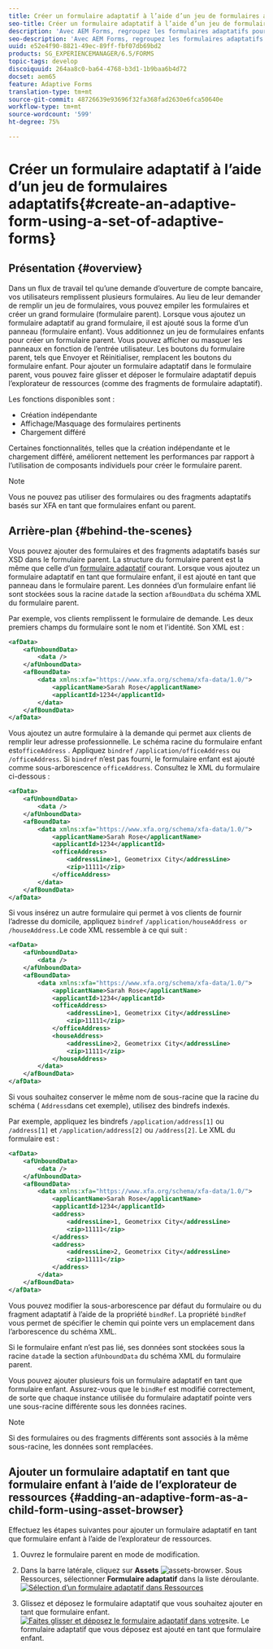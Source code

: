```yaml
---
title: Créer un formulaire adaptatif à l’aide d’un jeu de formulaires adaptatifs
seo-title: Créer un formulaire adaptatif à l’aide d’un jeu de formulaires adaptatifs
description: 'Avec AEM Forms, regroupez les formulaires adaptatifs pour générer un seul grand formulaire adaptatif et explorez ses fonctionnalités. '
seo-description: 'Avec AEM Forms, regroupez les formulaires adaptatifs pour générer un seul grand formulaire adaptatif et explorez ses fonctionnalités. '
uuid: e52e4f90-8821-49ec-89ff-fbf07db69bd2
products: SG_EXPERIENCEMANAGER/6.5/FORMS
topic-tags: develop
discoiquuid: 264aa8c0-ba64-4768-b3d1-1b9baa6b4d72
docset: aem65
feature: Adaptive Forms
translation-type: tm+mt
source-git-commit: 48726639e93696f32fa368fad2630e6fca50640e
workflow-type: tm+mt
source-wordcount: '599'
ht-degree: 75%

---
```



# Créer un formulaire adaptatif à l’aide d’un jeu de formulaires adaptatifs{#create-an-adaptive-form-using-a-set-of-adaptive-forms}

## Présentation {#overview}

Dans un flux de travail tel qu’une demande d’ouverture de compte bancaire, vos utilisateurs remplissent plusieurs formulaires. Au lieu de leur demander de remplir un jeu de formulaires, vous pouvez empiler les formulaires et créer un grand formulaire (formulaire parent). Lorsque vous ajoutez un formulaire adaptatif au grand formulaire, il est ajouté sous la forme d’un panneau (formulaire enfant). Vous additionnez un jeu de formulaires enfants pour créer un formulaire parent. Vous pouvez afficher ou masquer les panneaux en fonction de l’entrée utilisateur. Les boutons du formulaire parent, tels que Envoyer et Réinitialiser, remplacent les boutons du formulaire enfant. Pour ajouter un formulaire adaptatif dans le formulaire parent, vous pouvez faire glisser et déposer le formulaire adaptatif depuis l’explorateur de ressources (comme des fragments de formulaire adaptatif).

Les fonctions disponibles sont :

* Création indépendante
* Affichage/Masquage des formulaires pertinents
* Chargement différé

Certaines fonctionnalités, telles que la création indépendante et le chargement différé, améliorent nettement les performances par rapport à l’utilisation de composants individuels pour créer le formulaire parent.

>[!NOTE]
>
>Vous ne pouvez pas utiliser des formulaires ou des fragments adaptatifs basés sur XFA en tant que formulaires enfant ou parent.

## Arrière-plan {#behind-the-scenes}

Vous pouvez ajouter des formulaires et des fragments adaptatifs basés sur XSD dans le formulaire parent. La structure du formulaire parent est la même que celle d’un [formulaire adaptatif](../../forms/using/prepopulate-adaptive-form-fields.md) courant. Lorsque vous ajoutez un formulaire adaptatif en tant que formulaire enfant, il est ajouté en tant que panneau dans le formulaire parent. Les données d’un formulaire enfant lié sont stockées sous la racine `data`de la section `afBoundData` du schéma XML du formulaire parent.

Par exemple, vos clients remplissent le formulaire de demande. Les deux premiers champs du formulaire sont le nom et l’identité. Son XML est :

```xml
<afData>
    <afUnboundData>
        <data />
    </afUnboundData>
    <afBoundData>
        <data xmlns:xfa="https://www.xfa.org/schema/xfa-data/1.0/">
            <applicantName>Sarah Rose</applicantName>
            <applicantId>1234</applicantId>
        </data>
    </afBoundData>
</afData>
```

Vous ajoutez un autre formulaire à la demande qui permet aux clients de remplir leur adresse professionnelle. Le schéma racine du formulaire enfant est`officeAddress` . Appliquez `bindref` `/application/officeAddress` ou `/officeAddress`. Si `bindref` n’est pas fourni, le formulaire enfant est ajouté comme sous-arborescence `officeAddress`. Consultez le XML du formulaire ci-dessous :

```xml
<afData>
    <afUnboundData>
        <data />
    </afUnboundData>
    <afBoundData>
        <data xmlns:xfa="https://www.xfa.org/schema/xfa-data/1.0/">
            <applicantName>Sarah Rose</applicantName>
            <applicantId>1234</applicantId>
            <officeAddress>
                <addressLine>1, Geometrixx City</addressLine>
                <zip>11111</zip>
            </officeAddress>
        </data>
    </afBoundData>
</afData>
```

Si vous insérez un autre formulaire qui permet à vos clients de fournir l’adresse du domicile, appliquez `bindref` `/application/houseAddress or /houseAddress.`Le code XML ressemble à ce qui suit :

```xml
<afData>
    <afUnboundData>
        <data />
    </afUnboundData>
    <afBoundData>
        <data xmlns:xfa="https://www.xfa.org/schema/xfa-data/1.0/">
            <applicantName>Sarah Rose</applicantName>
            <applicantId>1234</applicantId>
            <officeAddress>
                <addressLine>1, Geometrixx City</addressLine>
                <zip>11111</zip>
            </officeAddress>
            <houseAddress>
                <addressLine>2, Geometrixx City</addressLine>
                <zip>11111</zip>
            </houseAddress>
        </data>
    </afBoundData>
</afData>
```

Si vous souhaitez conserver le même nom de sous-racine que la racine du schéma ( `Address`dans cet exemple), utilisez des bindrefs indexés.

Par exemple, appliquez les bindrefs `/application/address[1]` ou `/address[1]` et `/application/address[2]` ou `/address[2]`. Le XML du formulaire est :

```xml
<afData>
    <afUnboundData>
        <data />
    </afUnboundData>
    <afBoundData>
        <data xmlns:xfa="https://www.xfa.org/schema/xfa-data/1.0/">
            <applicantName>Sarah Rose</applicantName>
            <applicantId>1234</applicantId>
            <address>
                <addressLine>1, Geometrixx City</addressLine>
                <zip>11111</zip>
            </address>
            <address>
                <addressLine>2, Geometrixx City</addressLine>
                <zip>11111</zip>
            </address>
        </data>
    </afBoundData>
</afData>
```

Vous pouvez modifier la sous-arborescence par défaut du formulaire ou du fragment adaptatif à l’aide de la propriété `bindRef`. La propriété `bindRef` vous permet de spécifier le chemin qui pointe vers un emplacement dans l’arborescence du schéma XML.

Si le formulaire enfant n’est pas lié, ses données sont stockées sous la racine `data`de la section `afUnboundData` du schéma XML du formulaire parent.

Vous pouvez ajouter plusieurs fois un formulaire adaptatif en tant que formulaire enfant. Assurez-vous que le `bindRef` est modifié correctement, de sorte que chaque instance utilisée du formulaire adaptatif pointe vers une sous-racine différente sous les données racines.

>[!NOTE]
>
>Si des formulaires ou des fragments différents sont associés à la même sous-racine, les données sont remplacées.

## Ajouter un formulaire adaptatif en tant que formulaire enfant à l’aide de l’explorateur de ressources  {#adding-an-adaptive-form-as-a-child-form-using-asset-browser}

Effectuez les étapes suivantes pour ajouter un formulaire adaptatif en tant que formulaire enfant à l’aide de l’explorateur de ressources.

1. Ouvrez le formulaire parent en mode de modification.
1. Dans la barre latérale, cliquez sur **Assets** ![assets-browser](assets/assets-browser.png). Sous Ressources, sélectionner **Formulaire adaptatif** dans la liste déroulante.
   [ ![Sélection d’un formulaire adaptatif dans Ressources](assets/asset.png)](assets/asset-1.png)

1. Glissez et déposez le formulaire adaptatif que vous souhaitez ajouter en tant que formulaire enfant.
   [ ![Faites glisser et déposez le formulaire adaptatif dans votre ](assets/drag-drop.png)](assets/drag-drop-1.png)site. Le formulaire adaptatif que vous déposez est ajouté en tant que formulaire enfant.

